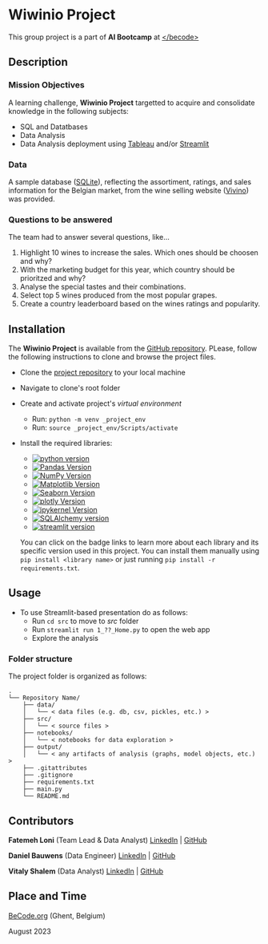 # Wiwinio Project

This group project is a part of **AI Bootcamp** at [<\/becode>](https://becode.org/)

 
## Description

### Mission Objectives

A learning challenge, **Wiwinio Project** targetted to acquire and consolidate knowledge in the following subjects:

- SQL and Datatbases
- Data Analysis
- Data Analysis deployment using [Tableau](https://www.tableau.com) and/or [Streamlit](https://streamlit.io/)


### Data

A sample database ([SQLite](https://www.sqlite.org/index.html)), reflecting the assortiment, ratings, and sales information for the Belgian market, from the wine selling website ([Vivino](https://www.vivino.com/BE/en/)) was provided.


### Questions to be answered

The team had to answer several questions, like...

1. Highlight 10 wines to increase the sales. Which ones should be choosen and why?
2. With the marketing budget for this year, which country should be prioritzed and why?
3. Analyse the special tastes and their combinations.
4. Select top 5 wines produced from the most popular grapes.
5. Create a country leaderboard based on the wines ratings and popularity.


## Installation

The **Wiwinio Project** is available from the [GitHub repository](https://github.com/danielbauwens/Wiwinio-Project). PLease, follow the following instructions to clone and browse the project files.

- Clone the [project repository](https://github.com/danielbauwens/Wiwinio-Project.git) to your local machine
- Navigate to clone's root folder
- Create and activate project's *virtual environment*
    - Run: `python -m venv _project_env`
    - Run: `source _project_env/Scripts/activate`
- Install the required libraries:
    - [![python version](https://img.shields.io/badge/python-3.x-blue)](https://python.org)
    - [![Pandas Version](https://img.shields.io/badge/pandas-2.0.3-green)](https://pandas.pydata.org/)
    - [![NumPy Version](https://img.shields.io/badge/numpy-1.24.3-orange)](https://numpy.org/)
    - [![Matplotlib Version](https://img.shields.io/badge/Matplotlib-3.7.1-red)](https://matplotlib.org/)
    - [![Seaborn Version](https://img.shields.io/badge/seaborn-0.12.2-yellow)](https://seaborn.pydata.org/)
    - [![plotly Version](https://img.shields.io/badge/plotly-5.15.0-black)](https://plotly.com/)
    - [![ipykernel Version](https://img.shields.io/badge/ipykernel-6.23.1-grey)](https://pypi.org/project/ipykernel/)
    - [![SQLAlchemy version](https://img.shields.io/badge/SQLAlchemy-2.0.20-darkred)](https://www.sqlalchemy.org/)
    - [![streamlit version](https://img.shields.io/badge/streamlit-1.26.0-darkgreen)](https://streamlit.io/)

    You can click on the badge links to learn more about each library and its specific version used in this project.
    You can install them manually using `pip install <library name>` or just running `pip install -r requirements.txt`.


## Usage

- To use Streamlit-based presentation do as follows:
    - Run `cd src` to move to *src* folder
    - Run `streamlit run 1_??_Home.py` to open the web app
    - Explore the analysis


### Folder structure

The project folder is organized as follows:

```
.
└── Repository Name/
    ├── data/
    │   └── < data files (e.g. db, csv, pickles, etc.) >
    ├── src/
    │   └── < source files >
    ├── notebooks/
    │   └── < notebooks for data exploration >
    ├── output/
    │   └── < any artifacts of analysis (graphs, model objects, etc.) >
    ├── .gitattributes
    ├── .gitignore
    ├── requirements.txt
    ├── main.py
    └── README.md

```

## Contributors

**Fatemeh Loni** (Team Lead & Data Analyst) [LinkedIn](https://www.linkedin.com/in/fatemeh-loni-3b4960226/) | [GitHub](https://github.com/Finol12)


**Daniel Bauwens** (Data Engineer) [LinkedIn](https://www.linkedin.com/in/daniel-bauwens-5515a8256/) | [GitHub](https://github.com/danielbauwens)


**Vitaly Shalem** (Data Analyst) [LinkedIn](https://www.linkedin.com/in/vitaly-shalem-26aab265/) | [GitHub](https://github.com/vitaly-shalem)


## Place and Time

[BeCode.org](https://becode.org/) (Ghent, Belgium)

August 2023
